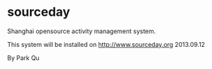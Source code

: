 sourceday
=========

Shanghai opensource activity management system.

This system will be installed on http://www.sourceday.org
2013.09.12

By Park Qu
